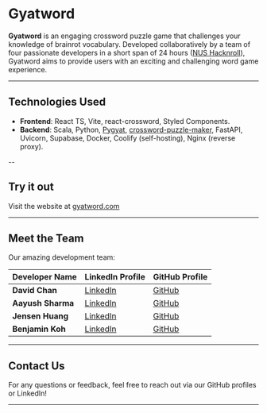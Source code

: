 # Gyatword

**Gyatword** is an engaging crossword puzzle game that challenges your knowledge of brainrot vocabulary. Developed collaboratively by a team of four passionate developers in a short span of 24 hours ([NUS Hacknroll](https://hacknroll.nushackers.org)), Gyatword aims to provide users with an exciting and challenging word game experience.

---

## Technologies Used

- **Frontend**: React TS, Vite, react-crossword, Styled Components.
- **Backend**: Scala, Python, [Pygyat](https://www.pygyat.org), [crossword-puzzle-maker](https://github.com/papauschek/crossword-puzzle-maker), FastAPI, Uvicorn, Supabase, Docker, Coolify (self-hosting), Nginx (reverse proxy).

--

## Try it out

Visit the website at [gyatword.com](https://gyatword.com)

---

## Meet the Team

Our amazing development team:

| Developer Name  | LinkedIn Profile                                    | GitHub Profile                                 |
|------------------|----------------------------------------------------|-----------------------------------------------|
| **David Chan** | [LinkedIn](https://linkedin.com/in/davidchanwz)      | [GitHub](https://github.com/davidchanwz)       |
| **Aayush Sharma** | [LinkedIn](https://www.linkedin.com/in/aayush-sharma-329321208/)      | [GitHub](https://github.com/aahyush)       |
| **Jensen Huang** | [LinkedIn](https://www.linkedin.com/in/jensenhyk/)      | [GitHub](https://github.com/jensenhuangyankai)       |
| **Benjamin Koh** | [LinkedIn](https://www.linkedin.com/in/benjaminkoh926/)      | [GitHub](https://github.com/Ben926)       |

---
## Contact Us

For any questions or feedback, feel free to reach out via our GitHub profiles or LinkedIn!

---
